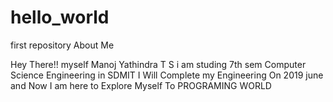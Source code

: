 # hello_world
first repository
About Me


Hey There!! myself Manoj Yathindra T S 
i am studing 7th sem Computer Science Engineering in SDMIT
I Will Complete my Engineering On 2019 june 
and Now I am here to Explore Myself To PROGRAMING WORLD
